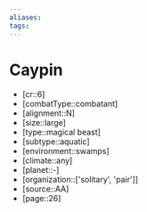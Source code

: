 ```yaml
---
aliases: 
tags: 
---
```


# Caypin

- [cr::6]
- [combatType::combatant]
- [alignment::N]
- [size::large]
- [type::magical beast]
- [subtype::aquatic]
- [environment::swamps]
- [climate::any]
- [planet::-]
- [organization::['solitary', 'pair']]
- [source::AA]
- [page::26]
